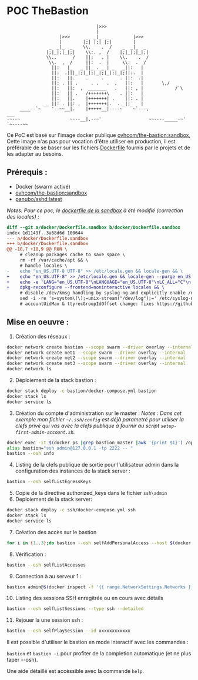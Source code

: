 # POC TheBastion
```
                                  |>>>
                                  |
                    |>>>      _  _|_  _         |>>>
                    |        |;| |;| |;|        |
                _  _|_  _    \\.    .  /    _  _|_  _
               |;|_|;|_|;|    \\:. ,  /    |;|_|;|_|;|
               \\..      /    ||;   . |    \\.    .  /
                \\.  ,  /     ||:  .  |     \\:  .  /
                 ||:   |_   _ ||_ . _ | _   _||:   |
                 ||:  .|||_|;|_|;|_|;|_|;|_|;||:.  |
                 ||:   ||.    .     .      . ||:  .|
                 ||: . || .     . .   .  ,   ||:   |       \,/
                 ||:   ||:  ,  _______   .   ||: , |            /`\
                 ||:   || .   /+++++++\    . ||:   |
                 ||:   ||.    |+++++++| .    ||: . |
              __ ||: . ||: ,  |+++++++|.  . _||_   |
     ____--`~    '--~~__|.    |+++++__|----~    ~`---,              ___
-~--~                   ~---__|,--~'                  ~~----_____-~'   `~----~~
```
Ce PoC est basé sur l'image docker publique [ovhcom/the-bastion:sandbox](https://hub.docker.com/r/ovhcom/the-bastion),
Cette image n'as pas pour vocation d'être utiliser en production, il est préférable de se baser sur les fichiers [Dockerfile](https://github.com/ovh/the-bastion/tree/master/docker) fournis par le projets et de les adapter au besoins.

## Prérequis : 
- Docker (swarm activé)
- [ovhcom/the-bastion:sandbox](https://hub.docker.com/r/ovhcom/the-bastion)
- [panubo/sshd:latest](https://hub.docker.com/r/panubo/sshd)

_Notes: Pour ce poc, le [dockerfile de la sandbox](https://github.com/ovh/the-bastion/blob/master/docker/Dockerfile.sandbox) à été modifié (correction des locales) :_
```diff
diff --git a/docker/Dockerfile.sandbox b/docker/Dockerfile.sandbox
index 1d1149f..3a68d6d 100644
--- a/docker/Dockerfile.sandbox
+++ b/docker/Dockerfile.sandbox
@@ -18,7 +18,9 @@ RUN \
     # cleanup packages cache to save space \
     rm -rf /var/cache/apt && \
     # handle locales \
-    echo "en_US.UTF-8 UTF-8" >> /etc/locale.gen && locale-gen && \
+    echo "en_US.UTF-8" >> /etc/locale.gen && locale-gen --purge en_US.UTF-8 && \
+    echo -e 'LANG="en_US.UTF-8"\nLANGUAGE="en_US.UTF-8"\nLC_ALL="C"\n' > /etc/default/locale && \
+    dpkg-reconfigure --frontend=noninteractive locales && \
     # disable /dev/kmsg handling by syslog-ng and explicitly enable /dev/log \
     sed -i -re 's=system\(\);=unix-stream("/dev/log");=' /etc/syslog-ng/syslog-ng.conf && \
     # accountUidMax & ttyrecGroupIdOffset change: fixes https://github.com/ovh/the-bastion/issues/24 \
```

## Mise en oeuvre :
1. Création des réseaux :
```sh
docker network create bastion --scope swarm --driver overlay --internal
docker network create net1 --scope swarm --driver overlay --internal
docker network create net2 --scope swarm --driver overlay --internal
docker network create net3 --scope swarm --driver overlay --internal
docker network ls
```
2. Déploiement de la stack bastion :
```sh
docker stack deploy -c bastion/docker-compose.yml bastion
docker stack ls
docker service ls
```
3. Création du compte d'administration sur le master :
_Notes : Dans cet exemple mon fichier `~/.ssh/config` est déjà parametré pour utiliser la clefs privé qui vas avec la clefs publique à fournir au script `setup-first-admin-account.sh`._
```sh
docker exec -it $(docker ps |grep bastion_master |awk '{print $1}') /opt/bastion/bin/admin/setup-first-admin-account.sh admin auto
alias bastion="ssh admin@127.0.0.1 -tp 2222 -- "
bastion --osh info
```
4. Listing de la clefs publique de sortie  pour l'utilisateur admin dans la configuration des instances de la stack server :
```sh
bastion --osh selfListEgressKeys
```
5. Copie de la directive authorized_keys dans le fichier `ssh\admin`
6. Deploiement de la stack server:
```sh
docker stack deploy -c ssh/docker-compose.yml ssh
docker stack ls
docker service ls
```
7. Création des accès sur le bastion
```sh
for i in {1..3};do bastion --osh selfAddPersonalAccess --host $(docker inspect -f '{{ range.NetworkSettings.Networks }}{{.IPAddress}}{{end}}' $(docker ps |grep ssh_server$i |awk '{print $1}')) --port 22 --user admin; done
```
8. Vérification :
```sh
bastion --osh selfListAccesses
```
9. Connection à au serveur 1 :
```sh
bastion admin@$(docker inspect -f '{{ range.NetworkSettings.Networks }}{{.IPAddress}}{{end}}' $(docker ps |grep ssh_server1 |awk '{print $1}'))
```
10. Listing des sessions SSH enregitrée ou en cours avec détails
```sh
bastion --osh selfListSessions --type ssh --detailed
```
11. Rejouer la une session ssh :
```sh
bastion --osh selfPlaySession --id xxxxxxxxxxxx
```

Il est possible d'utiliser le bastion en mode interactif avec les commandes : 

`bastion` et `bastion -i` pour profiter de la completion automatique (et ne plus taper --osh).

Une aide détaillé est accèssible avec la commande `help`.

